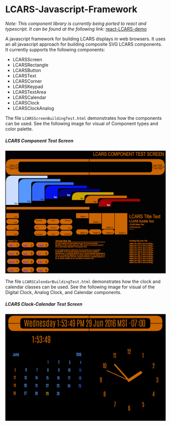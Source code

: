 LCARS-Javascript-Framework
==========================

*Note: This component library is currently being ported to react and typescript. It can be found at the following link:*
[react-LCARS-demo](https://github.com/agent-P/react-LCARS-demo)

A javascript framework for building LCARS displays in web browsers. It uses an all javascript approach for building composite SVG LCARS components. It currently supports the following components:
* LCARSScreen
* LCARSRectangle
* LCARSButton
* LCARSText
* LCARSCorner
* LCARSKeypad
* LCARSTextArea
* LCARSCalendar
* LCARSClock
* LCARSClockAnalog

The file <code>LCARSScreenBuildingTest.html</code> demonstrates how the components can be used. See the following image for visual of Component types and color palette.

##### LCARS Component Test Screen

![LCARS Component Test Screen](https://github.com/agent-P/LCARS-Javascript-Framework/raw/master/docs/LCARSComponentTestScreen.png)


The file <code>LCARSCalendarBuildingTest.html</code> demonstrates how the clock and calendar classes can be used. See the following image for visual of the Digital Clock, Analog Clock, and Calendar components.

##### LCARS Clock-Calendar Test Screen

![LCARS Clock-Calendar Test Screen](https://github.com/agent-P/LCARS-Javascript-Framework/raw/master/docs/LCARSClockCalendarTest.png)
